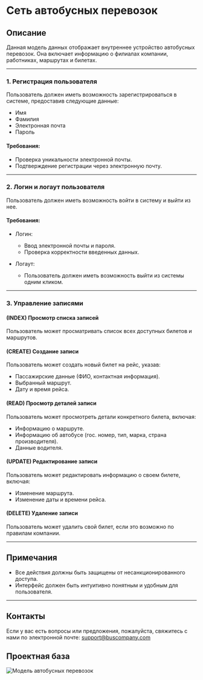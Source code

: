 # Сеть автобусных перевозок

## Описание
Данная модель данных отображает внутреннее устройство автобусных перевозок. Она включает информацию о филиалах компании, работниках, маршрутах и билетах.

---

### 1. Регистрация пользователя
Пользователь должен иметь возможность зарегистрироваться в системе, предоставив следующие данные:
- Имя
- Фамилия
- Электронная почта
- Пароль

#### Требования:
- Проверка уникальности электронной почты.
- Подтверждение регистрации через электронную почту.

---

### 2. Логин и логаут пользователя
Пользователь должен иметь возможность войти в систему и выйти из нее.

#### Требования:
- Логин:
  - Ввод электронной почты и пароля.
  - Проверка корректности введенных данных.
  
- Логаут:
  - Пользователь должен иметь возможность выйти из системы одним кликом.

---

### 3. Управление записями

#### (INDEX) Просмотр списка записей
Пользователь может просматривать список всех доступных билетов и маршрутов.

#### (CREATE) Создание записи
Пользователь может создать новый билет на рейс, указав:
- Пассажирские данные (ФИО, контактная информация).
- Выбранный маршрут.
- Дату и время рейса.

#### (READ) Просмотр деталей записи
Пользователь может просмотреть детали конкретного билета, включая:
- Информацию о маршруте.
- Информацию об автобусе (гос. номер, тип, марка, страна производителя).
- Данные водителя.

#### (UPDATE) Редактирование записи
Пользователь может редактировать информацию о своем билете, включая:
- Изменение маршрута.
- Изменение даты и времени рейса.

#### (DELETE) Удаление записи
Пользователь может удалить свой билет, если это возможно по правилам компании.

---

## Примечания
- Все действия должны быть защищены от несанкционированного доступа.
- Интерфейс должен быть интуитивно понятным и удобным для пользователя.

---

## Контакты
Если у вас есть вопросы или предложения, пожалуйста, свяжитесь с нами по электронной почте: support@buscompany.com

## Проектная база
![Модель автобусных перевозок]((https://github.com/irisic12/dotnet/blob/main/проектная%20база.pdf))
